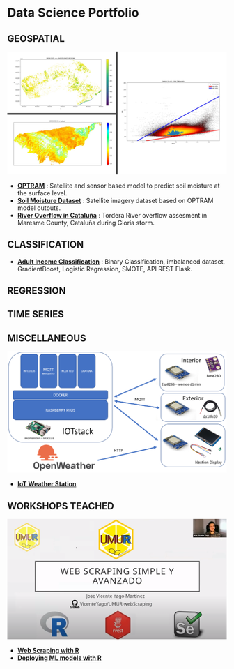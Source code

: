 # Data Science Portfolio

## GEOSPATIAL

![geospat-composite](https://github.com/VicenteYago/data_science_portfolio/blob/main/imgs/geospatial-composite.png)

- [**OPTRAM**](https://github.com/VicenteYago/OPTRAM) : Satellite and sensor based model to predict soil moisture at the surface level.
- [**Soil Moisture Dataset**](https://github.com/VicenteYago/soil_moisture_dataset) : Satellite imagery dataset based on OPTRAM model outputs.
- [**River Overflow in Cataluña**](https://github.com/VicenteYago/river_overflow) : Tordera River overflow assesment in Maresme County, Cataluña during Gloria storm.

## CLASSIFICATION

- [**Adult Income Classification**](https://github.com/VicenteYago/adult-classification) : Binary Classification, imbalanced dataset, GradientBoost, Logistic Regression, SMOTE, API REST Flask.

## REGRESSION


## TIME SERIES


## MISCELLANEOUS
![iot-weather-composite](https://github.com/VicenteYago/data_science_portfolio/blob/main/imgs/IoTWeatherStation.png)
- [**IoT Weather Station**](https://github.com/VicenteYago/IoTWeatherStation)

## WORKSHOPS TEACHED

[![IMAGE ALT TEXT HERE](https://github.com/VicenteYago/UMUR-webScraping/blob/main/media/img/yt.png)](https://www.youtube.com/watch?v=4i9YKPiVIrg&t=120s)

- [**Web Scraping with R**](https://github.com/VicenteYago/UMUR-webScraping)
- [**Deploying ML models with R**](https://github.com/VicenteYago/deployingMLinR)

